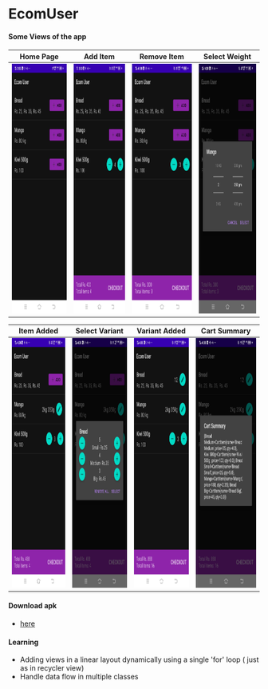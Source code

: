 # EcomUser

#### Some Views of the app
|Home Page| Add Item | Remove Item | Select Weight |
|:----------------:|:----------------:|:----------------:|:----------------:|
| <img src="https://github.com/Coder481/CDN/blob/main/Ecom%20User/v0.0/home.jpg" width="250" height="500"/>| <img src="https://github.com/Coder481/CDN/blob/main/Ecom%20User/v0.0/addItem.jpg" width="250" height="500"/>| <img src="https://github.com/Coder481/CDN/blob/main/Ecom%20User/v0.0/rmvItem.jpg" width="250" height="500"/>| <img src="https://github.com/Coder481/CDN/blob/main/Ecom%20User/v0.1/SelectWeight.jpg" width="250" height="500"/>|

|Item Added| Select Variant | Variant Added | Cart Summary |
|:----------------:|:----------------:|:----------------:|:----------------:|
| <img src="https://github.com/Coder481/CDN/blob/main/Ecom%20User/v0.1/ItemAdded.jpg" width="250" height="500"/>| <img src="https://github.com/Coder481/CDN/blob/main/Ecom%20User/v0.1/SelectVariants.jpg" width="250" height="500"/>| <img src="https://github.com/Coder481/CDN/blob/main/Ecom%20User/v0.1/VariantAdded.jpg" width="250" height="500"/>| <img src="https://github.com/Coder481/CDN/blob/main/Ecom%20User/v0.1/CartSummary.jpg" width="250" height="500"/>|

#### Download apk
* [here](https://github.com/Coder481/EcomUser/releases/download/latest/ecom_user_v0.1.apk)

#### Learning 
* Adding views in a linear layout dynamically using a single 'for' loop ( just as in recycler view)
* Handle data flow in multiple classes
